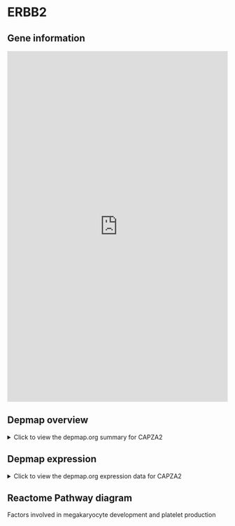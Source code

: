 <h1>ERBB2</h1>

<h2>Gene information</h2>
<iframe src="https://depmap.org/portal/gene/CAPZA2?tab=about" style="border:none;width:100%;height:800px"></iframe>

<h2>Depmap overview</h2>
<details>
  <summary>Click to view the depmap.org summary for CAPZA2</summary>
  <iframe src="https://depmap.org/portal/gene/CAPZA2?tab=overview" style="border:none;width:100%;height:800px"></iframe>
</details>

<h2>Depmap expression</h2>
<details>
  <summary>Click to view the depmap.org expression data for CAPZA2</summary>
  <iframe src="https://depmap.org/portal/gene/CAPZA2?tab=characterization" style="border:none;width:100%;height:800px"></iframe>
</details>



<h2>Reactome Pathway diagram</h2>
Factors involved in megakaryocyte development and platelet production
<div id="diagramHolder"></div>

<script>
    //Creating the Reactome Diagram widget
    //Take into account a proxy needs to be set up in your server side pointing to www.reactome.org
    function onReactomeDiagramReady(){  //This function is automatically called when the widget code is ready to be used
        var diagram = Reactome.Diagram.create({
            "placeHolder" : "diagramHolder",
            "width" : 900,
            "height" : 500
        });

        //Initialising it to the "Hemostasis" pathway
        diagram.loadDiagram("R-HSA-983231");

        //Adding different listeners

        diagram.onDiagramLoaded(function (loaded) {
            console.info("Loaded ", loaded);
            diagram.flagItems("BAD");
	    diagram.flagItems("Q92934");
            if (loaded == "R-HSA-983231") diagram.selectItem("R-HSA-983231");
        });

     }
</script>



